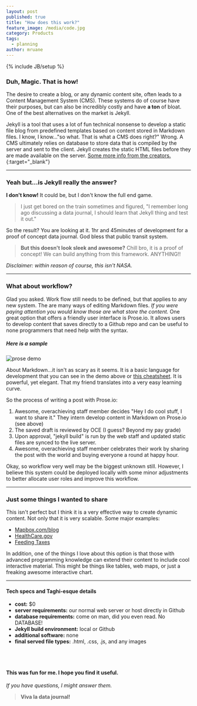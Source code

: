```yaml
---
layout: post
published: true
title: "How does this work?"
feature_image: /media/code.jpg
category: Products
tags: 
  - planning
author: mruane
---
```



{% include JB/setup %}

### Duh, Magic. That is how!

The desire to create a blog, or any dynamic content site, often leads to a Content Management System (CMS). These systems do of course have their purposes, but can also be incredibly costly and have **a ton** of bloat. One of the best alternatives on the market is Jekyll.

Jekyll is a tool that uses a lot of fun technical nonsense to develop a static file blog from predefined templates based on content stored in Markdown files. I know, I know..."so what. That is what a CMS does right?" Wrong. A CMS ultimately relies on database to store data that is compiled by the server and sent to the client. Jekyll creates the static HTML files before they are made available on the server. [Some more info from the creators.](https://developmentseed.org/blog/2012/07/27/build-cms-free-websites/){:target="_blank"}

***

### Yeah but...is Jekyll really the answer?

**I don't know!** It could be, but I don't know the full end game. 

>I just get bored on the train sometimes and figured, "I remember long ago discussing a data journal, I should learn that Jekyll thing and test it out." 

So the result? You are looking at it. 1hr and 45minutes of development for a proof of concept data journal. God bless that public transit system. 

>**But this doesn't look sleek and awesome?** Chill bro, it is a proof of concept! We can build anything from this framework. ANYTHING!!

_Disclaimer: within reason of course, this isn't NASA._

***

### What about workflow? 

Glad you asked. Work flow still needs to be defined, but that applies to any new system. The are many ways of editing Markdown files. _If you were paying attention you would know those are what store the content._ One great option that offers a friendly user interface is Prose.io. It allows users to develop content that saves directly to a Github repo and can be useful to none programmers that need help with the syntax.

##### Here is a sample
![prose demo]({{site.baseurl}}/media/prose-demo.gif)


About Markdown...it isn't as scary as it seems. It is a basic language for development that you can see in the demo above or [this cheatsheet](https://github.com/adam-p/markdown-here/wiki/Markdown-Cheatsheet). It is powerful, yet elegant. That my friend translates into a very easy learning curve.

So the process of writing a post with Prose.io:

1. Awesome, overachieving staff member decides "Hey I do cool stuff, I want to share it." They intern develop content in Markdown on Prose.io (see above)
2. The saved draft is reviewed by OCE (I guess? Beyond my pay grade)
3. Upon approval, "jekyll build" is run by the web staff and updated static files are synced to the live server.
4. Awesome, overachieving staff member celebrates their work by sharing the post with the world and buying everyone a round at happy hour.

Okay, so workflow very well may be the biggest unknown still. However, I believe this system could be deployed locally with some minor adjustments to better allocate user roles and improve this workflow.

***

### Just some things I wanted to share

This isn't perfect but I think it is a very effective way to create dynamic content. Not only that it is very scalable. Some major examples:

* [Mapbox.com/blog](Mapbox.com/blog)
* [HealthCare.gov](http://HealthCare.gov/)
* [Feeding Taxes](http://www.feedingtexas.org/)

In addition, one of the things I love about this option is that those with advanced programming knowledge can extend their content to include cool interactive material. This might be things like tables, web maps, or just a freaking awesome interactive chart.

***

#### Tech specs and Taghi-esque details
- **cost:** $0
- **server requirements:** our normal web server or host directly in Github
- **database requirements:** come on man, did you even read. No DATABASE!
- **Jekyll build environment:** local or Github
- **additional software:** none
- **final served file types:** .html, .css, .js, and any images

<br><br>

#### This was fun for me. I hope you find it useful.
_If you have questions, I might answer them._

>
>**Viva la data journal!**
>
